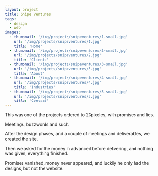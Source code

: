 ```yaml
---
layout: project
title: Snipe Ventures
tags:
  - design
  - web
images:
  - thumbnail: '/img/projects/snipeventures/1-small.jpg'
    url: '/img/projects/snipeventures/1.jpg'
    title: 'Home'
  - thumbnail: '/img/projects/snipeventures/2-small.jpg'
    url: '/img/projects/snipeventures/2.jpg'
    title: 'Clients'
  - thumbnail: '/img/projects/snipeventures/3-small.jpg'
    url: '/img/projects/snipeventures/3.jpg'
    title: 'About'
  - thumbnail: '/img/projects/snipeventures/4-small.jpg'
    url: '/img/projects/snipeventures/4.jpg'
    title: 'Industries'
  - thumbnail: '/img/projects/snipeventures/5-small.jpg'
    url: '/img/projects/snipeventures/5.jpg'
    title: 'Contact'
---
```


This was one of the projects ordered to 23pixeles, with promises and lies.

Meetings, buzzwords and such.

After the design phases, and a couple of meetings and deliverables, we created the 
site.

Then we asked for the money in advanced before delivering, and nothing was given,
everything finished.

Promises vanished, money never appeared, and luckily he only had the designs,
but not the website.


